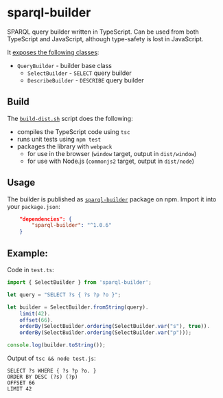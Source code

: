 # sparql-builder
SPARQL query builder written in TypeScript. Can be used from both TypeScript and JavaScript, although type-safety is lost in JavaScript.

It [exposes the following classes](dist/index.d.ts):

* `QueryBuilder` - builder base class
    * `SelectBuilder` - `SELECT` query builder
    * `DescribeBuilder` - `DESCRIBE` query builder

## Build

The [`build-dist.sh`](build-dist.sh) script does the following:
* compiles the TypeScript code using `tsc`
* runs unit tests using `npm test`
* packages the library with `webpack`
  - for use in the browser (`window` target, output in `dist/window`)
  - for use with Node.js (`commonjs2` target, output in `dist/node`)

## Usage

The builder is published as [`sparql-builder`](https://www.npmjs.com/package/sparql-builder) package on npm. Import it into your `package.json`:

```json
    "dependencies": {
        "sparql-builder": "^1.0.6"
    }
```

## Example:

Code in `test.ts`:
```typescript
import { SelectBuilder } from 'sparql-builder';

let query = "SELECT ?s { ?s ?p ?o }";

let builder = SelectBuilder.fromString(query).
    limit(42).
    offset(66).
    orderBy(SelectBuilder.ordering(SelectBuilder.var("s"), true)).
    orderBy(SelectBuilder.ordering(SelectBuilder.var("p")));

console.log(builder.toString());
```

Output of `tsc && node test.js`:
```sparql
SELECT ?s WHERE { ?s ?p ?o. }
ORDER BY DESC (?s) (?p)
OFFSET 66
LIMIT 42
```